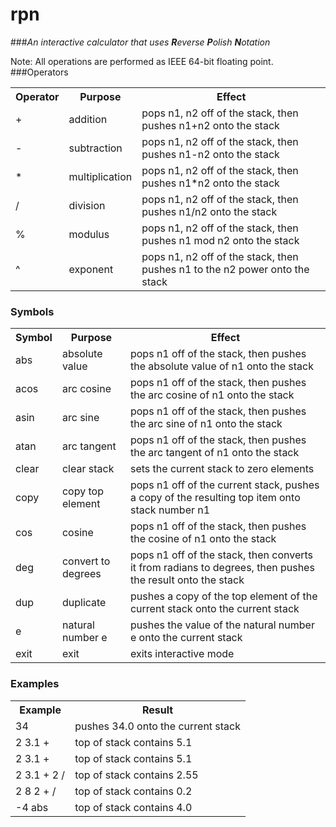 # rpn
###*An interactive calculator that uses **R**everse **P**olish **N**otation*

Note: All operations are performed as IEEE 64-bit floating point.
###Operators

<table>
<tr><th>Operator</th><th>Purpose</th><th>Effect</th></tr>
<tr><td>+</td><td>addition</td><td>pops n1, n2 off of the stack, then pushes n1+n2 onto the stack</td></tr>
<tr><td>-</td><td>subtraction</td><td>pops n1, n2 off of the stack, then pushes n1-n2 onto the stack</td></tr>
<tr><td>*</td><td>multiplication</td><td>pops n1, n2 off of the stack, then pushes n1*n2 onto the stack</td></tr>
<tr><td>/</td><td>division</td><td>pops n1, n2 off of the stack, then pushes n1/n2 onto the stack</td></tr>
<tr><td>%</td><td>modulus</td><td>pops n1, n2 off of the stack, then pushes n1 mod n2 onto the stack</td></tr>
<tr><td>^</td><td>exponent</td><td>pops n1, n2 off of the stack, then pushes n1 to the n2 power onto the stack</td></tr>

</table>

### Symbols
<table>
<tr><th>Symbol</th><th>Purpose</th><th>Effect</th></tr>
<tr><td>abs</td><td>absolute value</td><td>pops n1 off of the stack, then pushes the absolute value of n1 onto the stack</td></tr>
<tr><td>acos</td><td>arc cosine</td><td>pops n1 off of the stack, then pushes the arc cosine of n1 onto the stack</td></tr>
<tr><td>asin</td><td>arc sine</td><td>pops n1 off of the stack, then pushes the arc sine of n1 onto the stack</td></tr>
<tr><td>atan</td><td>arc tangent</td><td>pops n1 off of the stack, then pushes the arc tangent of n1 onto the stack</td></tr>
<tr><td>clear</td><td>clear stack</td><td>sets the current stack to zero elements</td></tr>
<tr><td>copy</td><td>copy top element</td><td>pops n1 off of the current stack, pushes a copy of the resulting top item onto stack number n1</td></tr>
<tr><td>cos</td><td>cosine</td><td>pops n1 off of the stack, then pushes the cosine of n1 onto the stack</td></tr>
<tr><td>deg</td><td>convert to degrees</td><td>pops n1 off of the stack, then converts it from radians to degrees, then pushes the result onto the stack</td></tr>
<tr><td>dup</td><td>duplicate</td><td>pushes a copy of the top element of the current stack onto the current stack</td></tr>
<tr><td>e</td><td>natural number e</td><td>pushes the value of the natural number e onto the current stack</td></tr>
<tr><td>exit</td><td>exit</td><td>exits interactive mode</td></tr>


</table>


### Examples
<table>
<tr><th>Example</th><th>Result</th></tr>
<tr><td>34</td><td>pushes 34.0 onto the current stack</td></tr>
<tr><td>2 3.1 +</td><td>top of stack contains 5.1</td></tr>
<tr><td>2 3.1 +</td><td>top of stack contains 5.1</td></tr>
<tr><td>2 3.1 + 2 /</td><td>top of stack contains 2.55</td></tr>
<tr><td>2 8 2 + /</td><td>top of stack contains 0.2</td></tr>
<tr><td>-4 abs</td><td>top of stack contains 4.0</td></tr>
</table>